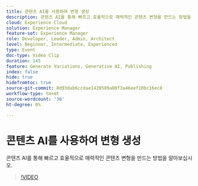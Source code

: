```yaml
---
title: 콘텐츠 AI를 사용하여 변형 생성
description: 콘텐츠 AI를 통해 빠르고 효율적으로 매력적인 콘텐츠 변형을 만드는 방법을 알아보십시오.
cloud: Experience Cloud
solution: Experience Manager
feature-set: Experience Manager
role: Developer, Leader, Admin, Architect
level: Beginner, Intermediate, Experienced
type: Event
doc-type: Video Clip
duration: 145
feature: Generate Variations, Generative AI, Publishing
index: false
hide: true
hidefromtoc: true
source-git-commit: 0d93dab6ccdae1420589a00f3a46eef10bc16ec8
workflow-type: tm+mt
source-wordcount: '38'
ht-degree: 0%

---
```



# 콘텐츠 AI를 사용하여 변형 생성

콘텐츠 AI를 통해 빠르고 효율적으로 매력적인 콘텐츠 변형을 만드는 방법을 알아보십시오.

>[!VIDEO](https://video.tv.adobe.com/v/3459227/?learn=on&enablevpops)
